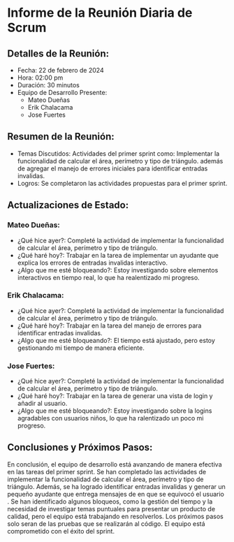 # Informe de la Reunión Diaria de Scrum

## Detalles de la Reunión:

- Fecha: 22 de febrero de 2024
- Hora: 02:00 pm
- Duración: 30 minutos
- Equipo de Desarrollo Presente:
  - Mateo Dueñas
  - Erik Chalacama
  - Jose Fuertes

## Resumen de la Reunión:

- Temas Discutidos: Actividades del primer sprint como: Implementar la funcionalidad de calcular el área, perímetro y tipo de triángulo. además de agregar el manejo de errores iniciales para identificar entradas invalidas.
- Logros: Se completaron las actividades propuestas para el primer sprint.

## Actualizaciones de Estado:

### Mateo Dueñas:

- ¿Qué hice ayer?: Completé la actividad de implementar la funcionalidad de calcular el área, perímetro y tipo de triángulo.
- ¿Qué haré hoy?: Trabajar en la tarea de implementar un ayudante que explica los errores de entradas invalidas interactivo.
- ¿Algo que me esté bloqueando?: Estoy investigando sobre elementos interactivos en tiempo real, lo que ha realentizado mi progreso.

### Erik Chalacama:

- ¿Qué hice ayer?: Completé la actividad de implementar la funcionalidad de calcular el área, perímetro y tipo de triángulo.
- ¿Qué haré hoy?: Trabajar en la tarea del manejo de errores para identificar entradas invalidas.
- ¿Algo que me esté bloqueando?: El tiempo está ajustado, pero estoy gestionando mi tiempo de manera eficiente.

### Jose Fuertes:

- ¿Qué hice ayer?: Completé la actividad de implementar la funcionalidad de calcular el área, perímetro y tipo de triángulo.
- ¿Qué haré hoy?: Trabajar en la tarea de generar una vista de login y añadir al usuario.
- ¿Algo que me esté bloqueando?: Estoy investigando sobre la logins agradables con usuarios niños, lo que ha ralentizado un poco mi progreso.


## Conclusiones y Próximos Pasos:

En conclusión, el equipo de desarrollo está avanzando de manera efectiva en las tareas del primer sprint. Se han completado las actividades de implementar la funcionalidad de calcular el área, perímetro y tipo de triángulo. Además, se ha logrado identificar entradas invalidas y generar un pequeño ayudante que entrega mensajes de en que se equivocó el usuario . Se han identificado algunos bloqueos, como la gestión del tiempo y la necesidad de investigar temas puntuales para presentar un producto de calidad, pero el equipo está trabajando en resolverlos. Los próximos pasos solo seran de las pruebas que se realizarán al código. El equipo está comprometido con el éxito del sprint.